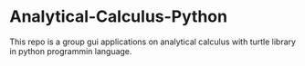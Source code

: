 # Analytical-Calculus-Python
This repo is a group gui applications on analytical calculus with turtle library in python programmin language.
